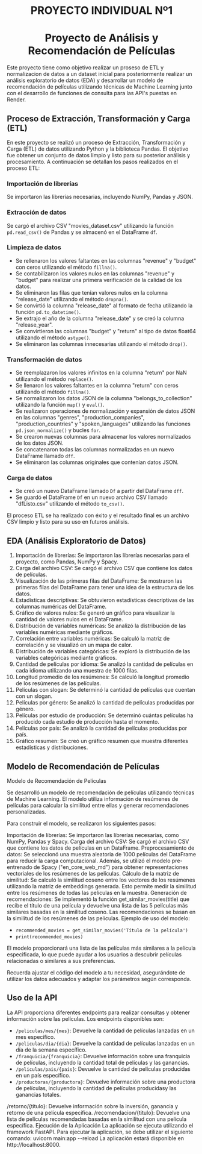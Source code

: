 <h1 align=center>PROYECTO INDIVIDUAL Nº1</h1>
<h1 align=center>Proyecto de Análisis y Recomendación de Películas</h1>

Este proyecto tiene como objetivo realizar un proseso de ETL y normalizacion de datos a un dataset inicial para posteriormente realizar un análisis exploratorio de datos (EDA) y desarrollar un modelo de recomendación de películas utilizando técnicas de Machine Learning junto con el desarrollo de funciones de consulta para las API's puestas en Render.

## Proceso de Extracción, Transformación y Carga (ETL)

En este proyecto se realizó un proceso de Extracción, Transformación y Carga (ETL) de datos utilizando Python y la biblioteca Pandas. El objetivo fue obtener un conjunto de datos limpio y listo para su posterior análisis y procesamiento. A continuación se detallan los pasos realizados en el proceso ETL:

### Importación de librerías

Se importaron las librerías necesarias, incluyendo NumPy, Pandas y JSON.

### Extracción de datos

Se cargó el archivo CSV "movies_dataset.csv" utilizando la función `pd.read_csv()` de Pandas y se almacenó en el DataFrame `df`.

### Limpieza de datos

- Se rellenaron los valores faltantes en las columnas "revenue" y "budget" con ceros utilizando el método `fillna()`.
- Se contabilizaron los valores nulos en las columnas "revenue" y "budget" para realizar una primera verificación de la calidad de los datos.
- Se eliminaron las filas que tenían valores nulos en la columna "release_date" utilizando el método `dropna()`.
- Se convirtió la columna "release_date" al formato de fecha utilizando la función `pd.to_datetime()`.
- Se extrajo el año de la columna "release_date" y se creó la columna "release_year".
- Se convirtieron las columnas "budget" y "return" al tipo de datos float64 utilizando el método `astype()`.
- Se eliminaron las columnas innecesarias utilizando el método `drop()`.

### Transformación de datos

- Se reemplazaron los valores infinitos en la columna "return" por NaN utilizando el método `replace()`.
- Se llenaron los valores faltantes en la columna "return" con ceros utilizando el método `fillna()`.
- Se normalizaron los datos JSON de la columna "belongs_to_collection" utilizando la función `map()` y `eval()`.
- Se realizaron operaciones de normalización y expansión de datos JSON en las columnas "genres", "production_companies", "production_countries" y "spoken_languages" utilizando las funciones `pd.json_normalize()` y bucles `for`.
- Se crearon nuevas columnas para almacenar los valores normalizados de los datos JSON.
- Se concatenaron todas las columnas normalizadas en un nuevo DataFrame llamado `dff`.
- Se eliminaron las columnas originales que contenían datos JSON.

### Carga de datos

- Se creó un nuevo DataFrame llamado `Df` a partir del DataFrame `dff`.
- Se guardó el DataFrame `Df` en un nuevo archivo CSV llamado "dfListo.csv" utilizando el método `to_csv()`.

El proceso ETL se ha realizado con éxito y el resultado final es un archivo CSV limpio y listo para su uso en futuros análisis.


## EDA (Análisis Exploratorio de Datos)

1. Importación de librerías: Se importaron las librerías necesarias para el proyecto, como Pandas, NumPy y Spacy.
2. Carga del archivo CSV: Se cargó el archivo CSV que contiene los datos de películas.
3. Visualización de las primeras filas del DataFrame: Se mostraron las primeras filas del DataFrame para tener una idea de la estructura de los datos.
4. Estadísticas descriptivas: Se obtuvieron estadísticas descriptivas de las columnas numéricas del DataFrame.
5. Gráfico de valores nulos: Se generó un gráfico para visualizar la cantidad de valores nulos en el DataFrame.
6. Distribución de variables numéricas: Se analizó la distribución de las variables numéricas mediante gráficos.
7. Correlación entre variables numéricas: Se calculó la matriz de correlación y se visualizó en un mapa de calor.
8. Distribución de variables categóricas: Se exploró la distribución de las variables categóricas mediante gráficos.
9. Cantidad de películas por idioma: Se analizó la cantidad de películas en cada idioma utilizando una muestra de 1000 filas.
10. Longitud promedio de los resúmenes: Se calculó la longitud promedio de los resúmenes de las películas.
11. Películas con slogan: Se determinó la cantidad de películas que cuentan con un slogan.
12. Películas por género: Se analizó la cantidad de películas producidas por género.
13. Películas por estudio de producción: Se determinó cuántas películas ha producido cada estudio de producción hasta el momento.
14. Películas por país: Se analizó la cantidad de películas producidas por país.
15. Gráfico resumen: Se creó un gráfico resumen que muestra diferentes estadísticas y distribuciones.

## Modelo de Recomendación de Películas

Modelo de Recomendación de Películas

Se desarrolló un modelo de recomendación de películas utilizando técnicas de Machine Learning. El modelo utiliza información de resúmenes de películas para calcular la similitud entre ellas y generar recomendaciones personalizadas.

Para construir el modelo, se realizaron los siguientes pasos:

Importación de librerías: Se importaron las librerías necesarias, como NumPy, Pandas y Spacy.
Carga del archivo CSV: Se cargó el archivo CSV que contiene los datos de películas en un DataFrame.
Preprocesamiento de datos: Se seleccionó una muestra aleatoria de 1000 películas del DataFrame para reducir la carga computacional. Además, se utilizó el modelo pre-entrenado de Spacy ("en_core_web_md") para obtener representaciones vectoriales de los resúmenes de las películas.
Cálculo de la matriz de similitud: Se calculó la similitud coseno entre los vectores de los resúmenes utilizando la matriz de embeddings generada. Esto permite medir la similitud entre los resúmenes de todas las películas en la muestra.
Generación de recomendaciones: Se implementó la función get_similar_movies(title) que recibe el título de una película y devuelve una lista de las 5 películas más similares basadas en la similitud coseno. Las recomendaciones se basan en la similitud de los resúmenes de las películas.
Ejemplo de uso del modelo:

- `recommended_movies = get_similar_movies('Título de la película')`
- `print(recommended_movies)`

El modelo proporcionará una lista de las películas más similares a la película especificada, lo que puede ayudar a los usuarios a descubrir películas relacionadas o similares a sus preferencias.

Recuerda ajustar el código del modelo a tu necesidad, asegurándote de utilizar los datos adecuados y adaptar los parámetros según corresponda.

## Uso de la API

La API proporciona diferentes endpoints para realizar consultas y obtener información sobre las películas. Los endpoints disponibles son:

- `/peliculas/mes/{mes}`: Devuelve la cantidad de películas lanzadas en un mes específico.
- `/peliculas/dia/{dia}`: Devuelve la cantidad de películas lanzadas en un día de la semana específico.
- `/franquicia/{franquicia}`: Devuelve información sobre una franquicia de películas, incluyendo la cantidad total de películas y las ganancias.
- `/peliculas/pais/{pais}`: Devuelve la cantidad de películas producidas en un país específico.
- `/productoras/{productora}`: Devuelve información sobre una productora de películas, incluyendo la cantidad de películas producidasy las ganancias totales.

/retorno/{titulo}: Devuelve información sobre la inversión, ganancia y retorno de una película específica.
/recomendacion/{titulo}: Devuelve una lista de películas recomendadas basadas en la similitud con una película específica.
Ejecución de la Aplicación
La aplicación se ejecuta utilizando el framework FastAPI. Para ejecutar la aplicación, se debe utilizar el siguiente comando:
uvicorn main:app --reload
La aplicación estará disponible en http://localhost:8000.
